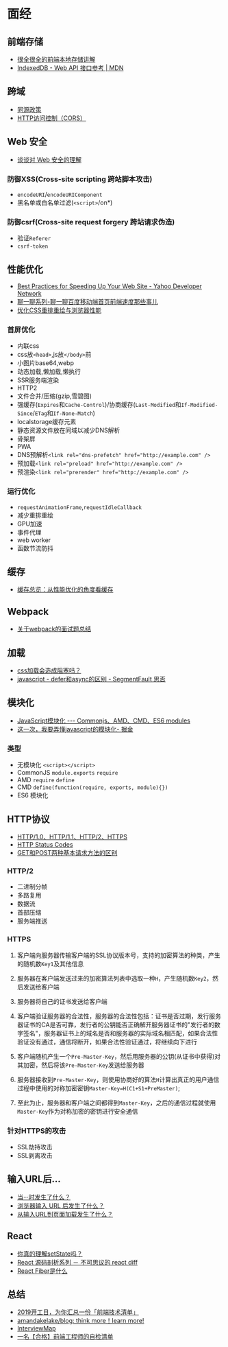 # 面经

## 前端存储

- [很全很全的前端本地存储讲解](https://juejin.im/entry/5a41b7f4f265da43152427b6)
- [IndexedDB - Web API 接口参考 | MDN](https://developer.mozilla.org/zh-CN/docs/Web/API/IndexedDB_API)

## 跨域

- [同源政策](http://javascript.ruanyifeng.com/bom/same-origin.html)
- [HTTP访问控制（CORS）](https://developer.mozilla.org/zh-CN/docs/Web/HTTP/Access_control_CORS)

## Web 安全

- [谈谈对 Web 安全的理解](https://zhuanlan.zhihu.com/p/25486768)

### 防御XSS(Cross-site scripting 跨站脚本攻击)

- `encodeURI`/`encodeURIComponent`
- 黑名单或白名单过滤(`<script>`/on*)

### 防御csrf(Cross-site request forgery 跨站请求伪造)

- 验证`Referer`
- `csrf-token`

## 性能优化

- [Best Practices for Speeding Up Your Web Site - Yahoo Developer Network](https://developer.yahoo.com/performance/rules.html?guccounter=1)
- [聊一聊系列-聊一聊百度移动端首页前端速度那些事儿](https://segmentfault.com/a/1190000005882953)
- [优化CSS重排重绘与浏览器性能](http://caibaojian.com/css-reflow-repaint.html)

### 首屏优化

- 内联css
- css放`<head>`,js放`</body>`前
- 小图片base64,webp
- 动态加载,懒加载,懒执行
- SSR服务端渲染
- HTTP2
- 文件合并/压缩(gzip,雪碧图)
- 强缓存(`Expires`和`Cache-Control`)/协商缓存(`Last-Modified`和`If-Modified-Since`/`ETag`和`If-None-Match`)
- localstorage缓存元素
- 静态资源文件放在同域以减少DNS解析
- 骨架屏
- PWA
- DNS预解析`<link rel="dns-prefetch" href="http://example.com" />`
- 预加载`<link rel="preload" href="http://example.com" />`
- 预渲染`<link rel="prerender" href="http://example.com" />`

### 运行优化

- `requestAnimationFrame`,`requestIdleCallback`
- 减少重排重绘
- GPU加速
- 事件代理
- web worker
- 函数节流防抖

## 缓存

- [缓存总览：从性能优化的角度看缓存](https://github.com/amandakelake/blog/issues/43)

## Webpack

- [关于webpack的面试题总结](https://zhuanlan.zhihu.com/p/44438844)

## 加载

- [css加载会造成阻塞吗？](https://zhuanlan.zhihu.com/p/43282197)
- [javascript - defer和async的区别 - SegmentFault 思否](https://segmentfault.com/q/1010000000640869)

## 模块化

- [JavaScript模块化 --- Commonjs、AMD、CMD、ES6 modules](https://www.imooc.com/article/20057)
- [这一次，我要弄懂javascript的模块化- 掘金](https://juejin.im/post/5b4420e7f265da0f4b7a7b27)  

### 类型

- 无模块化 `<script></script>`
- CommonJS `module.exports` `require`
- AMD `require` `define`
- CMD `define(function(require, exports, module){})`
- ES6 模块化

## HTTP协议

- [HTTP/1.0、HTTP/1.1、HTTP/2、HTTPS](https://zhuanlan.zhihu.com/p/43787334)
- [HTTP Status Codes](https://httpstatuses.com/)
- [GET和POST两种基本请求方法的区别](https://www.cnblogs.com/logsharing/p/8448446.html)

### HTTP/2

- 二进制分帧
- 多路复用
- 数据流
- 首部压缩
- 服务端推送

### HTTPS

1. 客户端向服务器传输客户端的SSL协议版本号，支持的加密算法的种类，产生的随机数`Key1`及其他信息

2. 服务器在客户端发送过来的加密算法列表中选取一种`H`，产生随机数`Key2`，然后发送给客户端

3. 服务器将自己的证书发送给客户端

4. 客户端验证服务器的合法性，服务器的合法性包括：证书是否过期，发行服务器证书的CA是否可靠，发行者的公钥能否正确解开服务器证书的"发行者的数字签名"，服务器证书上的域名是否和服务器的实际域名相匹配，如果合法性验证没有通过，通信将断开，如果合法性验证通过，将继续向下进行

5. 客户端随机产生一个`Pre-Master-Key`，然后用服务器的公钥(从证书中获得)对其加密，然后将该`Pre-Master-Key`发送给服务器

6. 服务器接收到`Pre-Master-Key`，则使用协商好的算法`H`计算出真正的用户通信过程中使用的对称加密密钥`Master-Key=H(C1+S1+PreMaster)`;

7. 至此为止，服务器和客户端之间都得到`Master-Key`，之后的通信过程就使用`Master-Key`作为对称加密的密钥进行安全通信

### 针对HTTPS的攻击

- SSL劫持攻击
- SSL剥离攻击

## 输入URL后...

- [当···时发生了什么？](https://github.com/skyline75489/what-happens-when-zh_CN)
- [浏览器输入 URL 后发生了什么？](https://zhuanlan.zhihu.com/p/43369093)
- [从输入URL到页面加载发生了什么？](https://segmentfault.com/a/1190000006879700)

## React

- [你真的理解setState吗？](https://zhuanlan.zhihu.com/p/39512941)
- [React 源码剖析系列 － 不可思议的 react diff](https://zhuanlan.zhihu.com/p/20346379)
- [React Fiber是什么](https://zhuanlan.zhihu.com/p/26027085)

## 总结

- [2019开工日，为你汇总一份「前端技术清单」](https://zhuanlan.zhihu.com/p/56452226)
- [amandakelake/blog: think more！learn more!](https://github.com/amandakelake/blog)
- [InterviewMap](https://yuchengkai.cn/docs/frontend/)
- [一名【合格】前端工程师的自检清单](https://juejin.im/post/5cc1da82f265da036023b628)